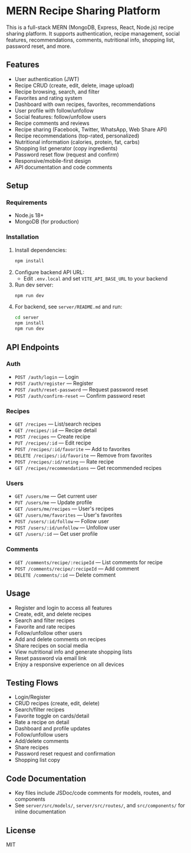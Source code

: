 ﻿# MERN Recipe Sharing Platform

This is a full-stack MERN (MongoDB, Express, React, Node.js) recipe sharing platform. It supports authentication, recipe management, social features, recommendations, comments, nutritional info, shopping list, password reset, and more.

## Features

- User authentication (JWT)
- Recipe CRUD (create, edit, delete, image upload)
- Recipe browsing, search, and filter
- Favorites and rating system
- Dashboard with own recipes, favorites, recommendations
- User profile with follow/unfollow
- Social features: follow/unfollow users
- Recipe comments and reviews
- Recipe sharing (Facebook, Twitter, WhatsApp, Web Share API)
- Recipe recommendations (top-rated, personalized)
- Nutritional information (calories, protein, fat, carbs)
- Shopping list generator (copy ingredients)
- Password reset flow (request and confirm)
- Responsive/mobile-first design
- API documentation and code comments

## Setup

### Requirements
- Node.js 18+
- MongoDB (for production)

### Installation
1. Install dependencies:
   ```sh
   npm install
   ```
2. Configure backend API URL:
   - Edit `.env.local` and set `VITE_API_BASE_URL` to your backend
3. Run dev server:
   ```sh
   npm run dev
   ```
4. For backend, see `server/README.md` and run:
   ```sh
   cd server
   npm install
   npm run dev
   ```

## API Endpoints

### Auth
- `POST /auth/login` — Login
- `POST /auth/register` — Register
- `POST /auth/reset-password` — Request password reset
- `POST /auth/confirm-reset` — Confirm password reset

### Recipes
- `GET /recipes` — List/search recipes
- `GET /recipes/:id` — Recipe detail
- `POST /recipes` — Create recipe
- `PUT /recipes/:id` — Edit recipe
- `POST /recipes/:id/favorite` — Add to favorites
- `DELETE /recipes/:id/favorite` — Remove from favorites
- `POST /recipes/:id/rating` — Rate recipe
- `GET /recipes/recommendations` — Get recommended recipes

### Users
- `GET /users/me` — Get current user
- `PUT /users/me` — Update profile
- `GET /users/me/recipes` — User's recipes
- `GET /users/me/favorites` — User's favorites
- `POST /users/:id/follow` — Follow user
- `POST /users/:id/unfollow` — Unfollow user
- `GET /users/:id` — Get user profile

### Comments
- `GET /comments/recipe/:recipeId` — List comments for recipe
- `POST /comments/recipe/:recipeId` — Add comment
- `DELETE /comments/:id` — Delete comment

## Usage

- Register and login to access all features
- Create, edit, and delete recipes
- Search and filter recipes
- Favorite and rate recipes
- Follow/unfollow other users
- Add and delete comments on recipes
- Share recipes on social media
- View nutritional info and generate shopping lists
- Reset password via email link
- Enjoy a responsive experience on all devices

## Testing Flows

- Login/Register
- CRUD recipes (create, edit, delete)
- Search/filter recipes
- Favorite toggle on cards/detail
- Rate a recipe on detail
- Dashboard and profile updates
- Follow/unfollow users
- Add/delete comments
- Share recipes
- Password reset request and confirmation
- Shopping list copy

## Code Documentation

- Key files include JSDoc/code comments for models, routes, and components
- See `server/src/models/`, `server/src/routes/`, and `src/components/` for inline documentation

## License

MIT
